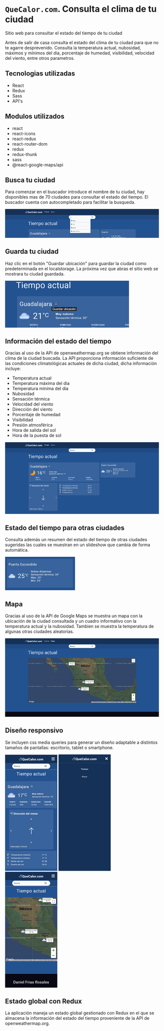 # `QueCalor.com`. Consulta el clima de tu ciudad

Sitio web para consultar el estado del tiempo de tu ciudad

Antes de salir de casa consulta el estado del clima de tu ciudad para que no te agarre desprevenido. Consulta la temperatura actual, nubosidad, máximos y mínimos del dia, porcentaje de humedad, visibilidad, velocidad del viento, entre otros parametros.

## Tecnologias utilizadas

- React
- Redux
- Sass
- API's

## Modulos utilizados

- react
- react-icons
- react-redux
- react-router-dom
- redux
- redux-thunk
- sass
- @react-google-maps/api

## Busca tu ciudad

Para comenzar en el buscador introduce el nombre de tu ciudad, hay disponibles mas de 70 ciudades para consultar el estado del tiempo. El buscador cuenta con autocompletado para facilitar la busqueda.

![Busca tu ciudad](/src/assets/images/search.png "Buscador")


## Guarda tu ciudad

Haz clic en el botón "Guardar ubicación" para guardar la ciudad como predeterminada en el localstorage. La próxima vez que abras el sitio web se mostrara tu ciudad guardada. 

![Guarda tu ciudad](/src/assets/images/save_location.png "Guardar ubicación")


## Información del estado del tiempo

Gracias al uso de la API de openweathermap.org se obtiene información del clima de la ciudad buscada. La API proporciona información suficiente de las condiciones climatológicas actuales de dicha ciudad, dicha información incluye:

- Temperatura actual
- Temperatura máxima del dia
- Temperatura mínima del dia
- Nubosidad
- Sensación térmica
- Velocidad del viento
- Dirección del viento
- Porcentaje de humedad
- Visibilidad
- Presión atmosférica
- Hora de salida del sol
- Hora de la puesta de sol

![Estado del tiempo](/src/assets/images/weather.png "Estado del tiempo")


## Estado del tiempo para otras ciudades

Consulta además un resumen del estado del tiempo de otras ciudades sugeridas las cuales se muestran en un slideshow que cambia de forma automática.

![Estado del tiempo](/src/assets/images/suggested_weather.png "Estado del tiempo")


## Mapa

Gracias al uso de la API de Google Maps se muestra un mapa con la ubicación de la ciudad consultada y un cuadro informativo con la temperatura actual y la nubosidad. Tambien se muestra la temperatura de algunas otras ciudades aleatorias.

![Mapa](/src/assets/images/map.png "Mapa")


## Diseño responsivo

Se incluyen css media queries para generar un diseño adaptable a distintos tamaños de pantallas: escritorio, tablet o smartphone.

![Mapa](/src/assets/images/mobile_home.png "Mapa") ![Mapa](/src/assets/images/mobile_navbar.png "Mapa") ![Mapa](/src/assets/images/mobile_map.png "Mapa")


## Estado global con Redux

La aplicación maneja un estado global gestionado con Redux en el que se almacena la información del estado del tiempo  proveniente de la API de openweathermap.org.